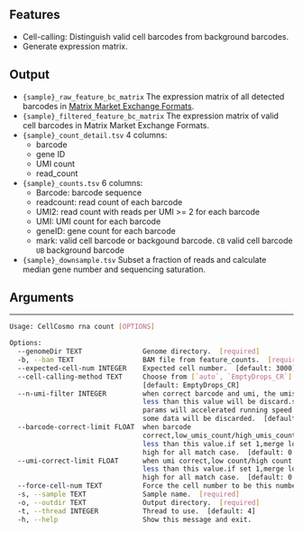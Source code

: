 ## Features
- Cell-calling: Distinguish valid cell barcodes from background barcodes. 
- Generate expression matrix.

## Output
- `{sample}_raw_feature_bc_matrix` The expression matrix of all detected barcodes in [Matrix Market Exchange Formats](https://math.nist.gov/MatrixMarket/formats.html).
- `{sample}_filtered_feature_bc_matrix` The expression matrix of valid cell barcodes in Matrix Market Exchange Formats. 
- `{sample}_count_detail.tsv` 4 columns: 
    - barcode  
    - gene ID
    - UMI count  
    - read_count  
- `{sample}_counts.tsv` 6 columns:
    - Barcode: barcode sequence
    - readcount: read count of each barcode
    - UMI2: read count with reads per UMI >= 2 for each barcode
    - UMI: UMI count for each barcode
    - geneID: gene count for each barcode
    - mark: valid cell barcode or backgound barcode.
        `CB` valid cell barcode
        `UB` background barcode  
- `{sample}_downsample.tsv` Subset a fraction of reads and calculate median gene number and sequencing saturation.

## Arguments
---
```bash
Usage: CellCosmo rna count [OPTIONS]

Options:
  --genomeDir TEXT               Genome directory.  [required]
  -b, --bam TEXT                 BAM file from feature_counts.  [required]
  --expected-cell-num INTEGER    Expected cell number.  [default: 3000]
  --cell-calling-method TEXT     Choose from [`auto`, `EmptyDrops_CR`]
                                 [default: EmptyDrops_CR]
  --n-umi-filter INTEGER         when correct barcode and umi, the umis count
                                 less than this value will be discard.set this
                                 params will accelerated running speed but
                                 some data will be discarded.  [default: 0]
  --barcode-correct-limit FLOAT  when barcode
                                 correct,low_umis_count/high_umis_count need
                                 less than this value.if set 1,merge low to
                                 high for all match case.  [default: 0.01]
  --umi-correct-limit FLOAT      when umi correct,low count/high count need
                                 less than this value.if set 1,merge low to
                                 high for all match case.  [default: 0.1]
  --force-cell-num TEXT          Force the cell number to be this number.
  -s, --sample TEXT              Sample name.  [required]
  -o, --outdir TEXT              Output directory.  [required]
  -t, --thread INTEGER           Thread to use.  [default: 4]
  -h, --help                     Show this message and exit.
```
